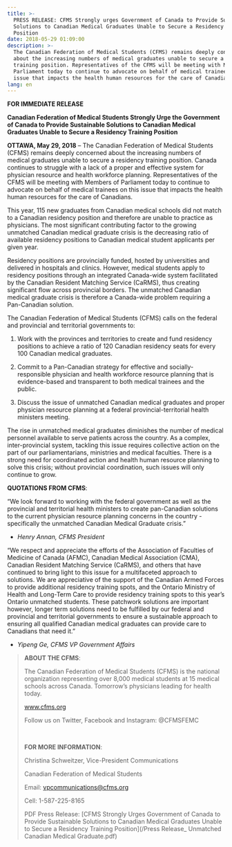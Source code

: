 ```yaml
---
title: >-
  PRESS RELEASE: CFMS Strongly urges Government of Canada to Provide Sustainable
  Solutions to Canadian Medical Graduates Unable to Secure a Residency Training
  Position
date: 2018-05-29 01:09:00
description: >-
  The Canadian Federation of Medical Students (CFMS) remains deeply concerned
  about the increasing numbers of medical graduates unable to secure a residency
  training position. Representatives of the CFMS will be meeting with Members of
  Parliament today to continue to advocate on behalf of medical trainees on this
  issue that impacts the health human resources for the care of Canadians.
lang: en
---
```


**FOR IMMEDIATE RELEASE**

**Canadian Federation of Medical Students Strongly Urge the Government of Canada to Provide Sustainable Solutions to Canadian Medical Graduates Unable to Secure a Residency Training Position**

**OTTAWA, May 29, 2018** – The Canadian Federation of Medical Students (CFMS) remains deeply concerned about the increasing numbers of medical graduates unable to secure a residency training position. Canada continues to struggle with a lack of a proper and effective system for physician resource and health workforce planning. Representatives of the CFMS will be meeting with Members of Parliament today to continue to advocate on behalf of medical trainees on this issue that impacts the health human resources for the care of Canadians.

This year, 115 new graduates from Canadian medical schools did not match to a Canadian residency position and therefore are unable to practice as physicians. The most significant contributing factor to the growing unmatched Canadian medical graduate crisis is the decreasing ratio of available residency positions to Canadian medical student applicants per given year.

Residency positions are provincially funded, hosted by universities and delivered in hospitals and clinics. However, medical students apply to residency positions through an integrated Canada-wide system facilitated by the Canadian Resident Matching Service (CaRMS), thus creating significant flow across provincial borders. The unmatched Canadian medical graduate crisis is therefore a Canada-wide problem requiring a Pan-Canadian solution.

The Canadian Federation of Medical Students (CFMS) calls on the federal and provincial and territorial governments to:

1. Work with the provinces and territories to create and fund residency positions to achieve a ratio of 120 Canadian residency seats for every 100 Canadian medical graduates.

2. Commit to a Pan-Canadian strategy for effective and socially-responsible physician and health workforce resource planning that is evidence-based and transparent to both medical trainees and the public.

3. Discuss the issue of unmatched Canadian medical graduates and proper physician resource planning at a federal provincial-territorial health ministers meeting.

The rise in unmatched medical graduates diminishes the number of medical personnel available to serve patients across the country. As a complex, inter-provincial system, tackling this issue requires collective action on the part of our parliamentarians, ministries and medical faculties. There is a strong need for coordinated action and health human resource planning to solve this crisis; without provincial coordination, such issues will only continue to grow.

**QUOTATIONS FROM CFMS**:

“We look forward to working with the federal government as well as the provincial and territorial health ministers to create pan-Canadian solutions to the current physician resource planning concerns in the country - specifically the unmatched Canadian Medical Graduate crisis.”

* *Henry Annan, CFMS President*

“We respect and appreciate the efforts of the Association of Faculties of Medicine of Canada (AFMC), Canadian Medical Association (CMA), Canadian Resident Matching Service (CaRMS), and others that have continued to bring light to this issue for a multifaceted approach to solutions. We are appreciative of the support of the Canadian Armed Forces to provide additional residency training spots, and the Ontario Ministry of Health and Long-Term Care to provide residency training spots to this year’s Ontario unmatched students. These patchwork solutions are important however, longer term solutions need to be fulfilled by our federal and provincial and territorial governments to ensure a sustainable approach to ensuring all qualified Canadian medical graduates can provide care to Canadians that need it.”

* *Yipeng Ge, CFMS VP Government Affairs*

> **ABOUT THE CFMS**:
>
>
> The Canadian Federation of Medical Students (CFMS) is the national organization representing over 8,000 medical students at 15 medical schools across Canada. Tomorrow’s physicians leading for health today.
>
>
> www.cfms.org
>
>
> Follow us on Twitter, Facebook and Instagram: @CFMSFEMC
>
>
>  
>
>
> **FOR MORE INFORMATION**:
>
>
> Christina Schweitzer, Vice-President Communications
>
>
> Canadian Federation of Medical Students
>
>
> Email: vpcommunications@cfms.org
>
>
> Cell: 1-587-225-8165
>
>
> PDF Press Release: [CFMS Strongly Urges Government of Canada to Provide Sustainable Solutions to Canadian Medical Graduates Unable to Secure a Residency Training Position](/Press Release_ Unmatched Canadian Medical Graduate.pdf)